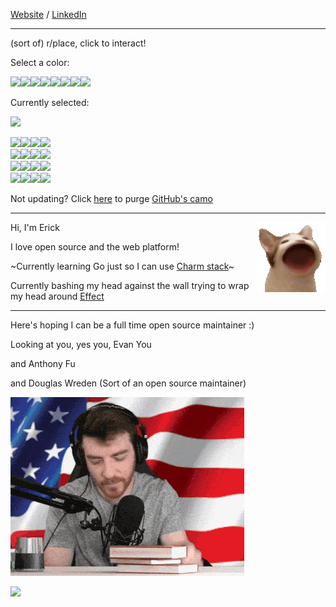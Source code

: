 [Website](https://ericc-ch.github.io) / [LinkedIn](https://www.linkedin.com/in/erick-christian-p)

---

(sort of) r/place, click to interact!

Select a color:

<a href="/select-color?color=2b283b"><img src="https://github-place.val.run/static?color=2b283b" width="40"/></a><a href="/select-color?color=8a5a44"><img src="https://github-place.val.run/static?color=8a5a44" width="40"/></a><a href="/select-color?color=c74b50"><img src="https://github-place.val.run/static?color=c74b50" width="40"/></a><a href="/select-color?color=f9d56e"><img src="https://github-place.val.run/static?color=f9d56e" width="40"/></a><a href="/select-color?color=5b8c5a"><img src="https://github-place.val.run/static?color=5b8c5a" width="40"/></a><a href="/select-color?color=4a69bd"><img src="https://github-place.val.run/static?color=4a69bd" width="40"/></a><a href="/select-color?color=7d5ba6"><img src="https://github-place.val.run/static?color=7d5ba6" width="40"/></a><a href="/select-color?color=faf3e0"><img src="https://github-place.val.run/static?color=faf3e0" width="40"/></a>

Currently selected:

<img src="https://github-place.val.run/selected" width="40"/>

<a href="https://github-place.val.run/paint?x=0&amp;y=0"><img src="https://github-place.val.run/pixel?x=0&amp;y=0" width="40"/></a><a href="https://github-place.val.run/paint?x=1&amp;y=0"><img src="https://github-place.val.run/pixel?x=1&amp;y=0" width="40"/></a><a href="https://github-place.val.run/paint?x=2&amp;y=0"><img src="https://github-place.val.run/pixel?x=2&amp;y=0" width="40"/></a><a href="https://github-place.val.run/paint?x=3&amp;y=0"><img src="https://github-place.val.run/pixel?x=3&amp;y=0" width="40"/></a><br/><a href="https://github-place.val.run/paint?x=0&amp;y=1"><img src="https://github-place.val.run/pixel?x=0&amp;y=1" width="40"/></a><a href="https://github-place.val.run/paint?x=1&amp;y=1"><img src="https://github-place.val.run/pixel?x=1&amp;y=1" width="40"/></a><a href="https://github-place.val.run/paint?x=2&amp;y=1"><img src="https://github-place.val.run/pixel?x=2&amp;y=1" width="40"/></a><a href="https://github-place.val.run/paint?x=3&amp;y=1"><img src="https://github-place.val.run/pixel?x=3&amp;y=1" width="40"/></a><br/><a href="https://github-place.val.run/paint?x=0&amp;y=2"><img src="https://github-place.val.run/pixel?x=0&amp;y=2" width="40"/></a><a href="https://github-place.val.run/paint?x=1&amp;y=2"><img src="https://github-place.val.run/pixel?x=1&amp;y=2" width="40"/></a><a href="https://github-place.val.run/paint?x=2&amp;y=2"><img src="https://github-place.val.run/pixel?x=2&amp;y=2" width="40"/></a><a href="https://github-place.val.run/paint?x=3&amp;y=2"><img src="https://github-place.val.run/pixel?x=3&amp;y=2" width="40"/></a><br/><a href="https://github-place.val.run/paint?x=0&amp;y=3"><img src="https://github-place.val.run/pixel?x=0&amp;y=3" width="40"/></a><a href="https://github-place.val.run/paint?x=1&amp;y=3"><img src="https://github-place.val.run/pixel?x=1&amp;y=3" width="40"/></a><a href="https://github-place.val.run/paint?x=2&amp;y=3"><img src="https://github-place.val.run/pixel?x=2&amp;y=3" width="40"/></a><a href="https://github-place.val.run/paint?x=3&amp;y=3"><img src="https://github-place.val.run/pixel?x=3&amp;y=3" width="40"/></a><br/>

Not updating? Click [here](https://camocide.val.run/?repos=ericc-ch/ericc-ch) to purge [GitHub's camo](https://docs.github.com/en/authentication/keeping-your-account-and-data-secure/about-anonymized-urls#removing-an-image-from-camos-cache)

---

<img src="./popcat.gif" align="right" >

Hi, I'm Erick

I love open source and the web platform!

~Currently learning Go just so I can use [Charm stack](https://charm.sh)~

Currently bashing my head against the wall trying to wrap my head around [Effect](https://effect.website)

---

Here's hoping I can be a full time open source maintainer :)

Looking at you, yes you, Evan You

and Anthony Fu

and Douglas Wreden (Sort of an open source maintainer)

![DougDoug Approved](./dougdoug-approved.gif)

<a href="https://github-place.val.run/paint?x=7&y=7"><img src="https://github-place.val.run/pixel?x=7&y=7" width="40px"></a>
<br>
